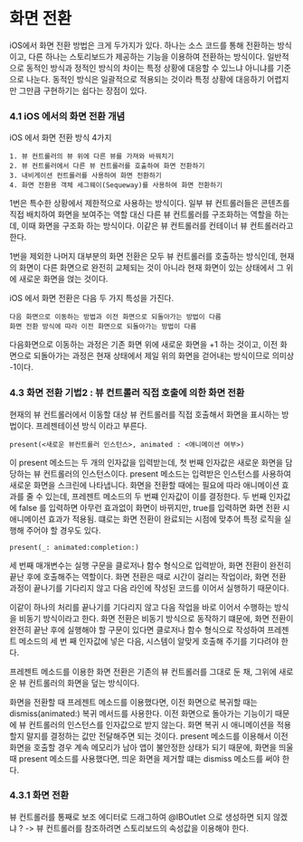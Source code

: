 # 화면 전환

iOS에서 화면 전환 방법은 크게 두가지가 있다. 하나는 소스 코드를 통해 전환하는 방식이고, 다른 하나는 스토리보드가 제공하는 기능을 이용하여 전환하는 방식이다. 일반적으로 동적인 방식과 정적인 방식의 차이는 특정 상황에 대응할 수 있느냐 아니냐를 기준으로 나눈다. 동적인 방식은 일괄적으로 적용되는 것이라 특정 상황에 대응하기 어렵지만 그만큼 구현하기는 쉽다는 장점이 있다.

### 4.1 iOS 에서의 화면 전환 개념

iOS 에서 화면 전환 방식 4가지

    1. 뷰 컨트롤러의 뷰 위에 다른 뷰를 가져와 바꿔치기
    2. 뷰 컨트롤러에서 다른 뷰 컨트롤러를 호출하여 화면 전환하기
    3. 내비게이션 컨트롤러를 사용하여 화면 전환하기
    4. 화면 전환용 객체 세그웨이(Sequeway)를 사용하여 화면 전환하기

1번은 특수한 상황에서 제한적으로 사용하는 방식이다. 일부 뷰 컨트롤러들은 콘텐츠를 직접 배치하여 화면을 보여주는 역할 대신 다른 뷰 컨트롤러를 구조화하는 역할을 하는데, 이때 화면을 구조화 하는 방식이다. 이같은 뷰 컨트롤러를 컨테이너 뷰 컨트롤러라고 한다. 

1번을 제외한 나머지 대부분의 화면 전환은 모두 뷰 컨트롤러를 호출하는 방식인데, 현재의 화면이 다른 화면으로 완전히 교체되는 것이 아니라 현재 화면이 있는 상태에서 그 위에 새로운 화면을 얹는 것이다.

iOS 에서 화면 전환은 다음 두 가지 특성을 가진다.

    다음 화면으로 이동하는 방법과 이전 화면으로 되돌아가는 방법이 다름
    화면 전환 방식에 따라 이전 화면으로 되돌아가는 방법이 다름
    
다음화면으로 이동하는 과정은 기존 화면 위에 새로운 화면을 +1 하는 것이고, 이전 화면으로 되돌아가는 과정은 현재 상태에서 제일 위의 화면을 걷어내는 방식이므로 의미상 -1이다.

### 4.3 화면 전환 기법2 : 뷰 컨트롤러 직접 호출에 의한 화면 전환

현재의 뷰 컨트롤러에서 이동할 대상 뷰 컨트롤러를 직접 호출해서 화면을 표시하는 방법이다. 프레젠테이션 방식 이라고 부른다.
    
    present(<새로운 뷰컨트롤러 인스턴스>, animated : <애니메이션 여부>)
    
이 present 메소드는 두 개의 인자값을 입력받는데, 첫 번째 인자값은 새로운 화면을 담당하는 뷰 컨트롤러의 인스턴스이다. present 메소드는 입력받은 인스턴스를 사용하여 새로운 화면을 스크린에 나타냅니다. 화면을 전환할 때에는 필요에 따라 애니메이션 효과를 줄 수 있는데, 프레젠트 메소드의 두 번쨰 인자값이 이를 결정한다. 두 번째 인자값에 false 를 입력하면 아무런 효과없이 화면이 바뀌지만, true를 입력하면 화면 전환 시 애니메이션 효과가 적용됨. 떄로는 화면 전환이 완료되는 시점에 맞추어 특정 로직을 실행해 주어야 할 경우도 있다. 

    present(_: animated:completion:)

세 번째 매개변수는 실행 구문을 클로저나 함수 형식으로 입력받아, 화면 전환이 완전히 끝난 후에 호출해주는 역할이다. 화면 전환은 때로 시간이 걸리는 작업이라, 화면 전환 과정이 끝나기를 기다리지 않고 다음 라인에 작성된 코드를 이어서 실행하기 때문이다. 

이같이 하나의 처리를 끝나기를 기다리지 않고 다음 작업을 바로 이어서 수행하는 방식을 비동기 방식이라고 한다. 화면 전환은 비동기 방식으로 동작하기 떄문에, 화면 전환이 완전히 끝난 후에 실행해야 할 구문이 있다면 클로저나 함수 형식으로 작성하여 프레젠트 메소드의 세 번 째 인자값에 넣은 다음, 시스템이 알맞게 호출해 주기를 기다려야 한다.

프레젠트 메소드를 이용한 화면 전환은 기존의 뷰 컨트롤러를 그대로 둔 채, 그위에 새로운 뷰 컨트롤러의 화면을 덮는 방식이다.

화면을 전환할 때 프레젠트 메소드를 이용했다면, 이전 화면으로 복귀할 때는 dismiss(animated:) 복귀 메서드를 사용한다. 이전 화면으로 돌아가는 기능이기 때문에 뷰 컨트롤러의 인스턴스를 인자값으로 받지 않는다. 화면 복귀 시 애니메이션을 적용할지 말지를 결정하는 값만 전달해주면 되는 것이다. present 메소드를 이용해서 이전 화면을 호출할 경우 계속 메모리가 남아 앱이 불안정한 상태가 되기 때문에, 화면을 띄울 때 present 메소드를 사용했다면, 띄운 화면을 제거할 떄는 dismiss 메소드를 써야 한다.

### 4.3.1 화면 전환

뷰 컨트롤러를 통째로 보조 에디터로 드래그하여 @IBOutlet 으로 생성하면 되지 않겠냐 ? -> 뷰 컨트롤러를 참조하려면 스토리보드의 속성값을 이용해야 한다. 
